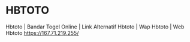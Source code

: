# HBTOTO
Hbtoto | Bandar Togel Online | Link Alternatif Hbtoto | Wap Hbtoto | Web Hbtoto
https://167.71.219.255/
